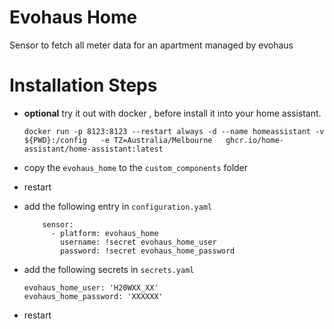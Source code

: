 #  Evohaus Home
Sensor to fetch all meter data for an apartment managed by evohaus

# Installation Steps

- **optional**  try it out with docker , before install it into your home assistant.

    ```
    docker run -p 8123:8123 --restart always -d --name homeassistant -v ${PWD}:/config   -e TZ=Australia/Melbourne   ghcr.io/home-assistant/home-assistant:latest
    ```

- copy the `evohaus_home` to the `custom_components` folder 
- restart
- add the following entry in `configuration.yaml`

    ```
        sensor:                
          - platform: evohaus_home
            username: !secret evohaus_home_user
            password: !secret evohaus_home_password  
    ```

- add the following secrets in `secrets.yaml`

    ```
    evohaus_home_user: 'H20WXX_XX'
    evohaus_home_password: 'XXXXXX'

    ```

-  restart 
